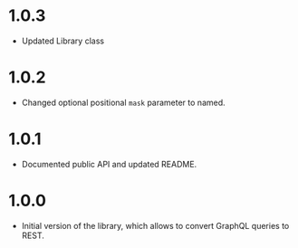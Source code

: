 # 1.0.3

- Updated Library class

# 1.0.2

- Changed optional positional `mask` parameter to named.

# 1.0.1

- Documented public API and updated README.

# 1.0.0

- Initial version of the library, which allows to convert GraphQL queries to REST.
